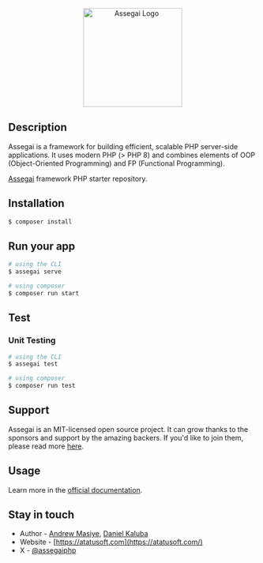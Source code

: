 <div align="center">
    <a href="https://assegaiphp.com/" target="blank"><img src="https://assegaiphp.com/images/logos/logo-cropped.png" width="200" alt="Assegai Logo"></a>
</div>

## Description
Assegai is a framework for building efficient, scalable PHP server-side applications. It uses modern PHP (> PHP 8) and combines elements of OOP (Object-Oriented Programming) and FP (Functional Programming).

[Assegai](https://github.com/assegaiphp/starter) framework PHP starter repository.

## Installation
```bash
$ composer install
```

## Run your app
```bash
# using the CLI
$ assegai serve

# using composer
$ composer run start
```

## Test

### Unit Testing
```bash
# using the CLI
$ assegai test

# using composer
$ composer run test
```

## Support
Assegai is an MIT-licensed open source project. It can grow thanks to the sponsors and support by the amazing backers. If you'd like to join them, please read more [here](https://assegaiphp.com/support).

## Usage

Learn more in the [official documentation](https://assegaiphp.com/guide/cli/overview).

## Stay in touch

* Author - [Andrew Masiye](https://twitter.com/feenix11), [Daniel Kaluba](https://twitter.com/ZombieKlassic)
* Website - [https://atatusoft.com](https://atatusoft.com/)
* X - [@assegaiphp](https://twitter.com/assegaiphp)